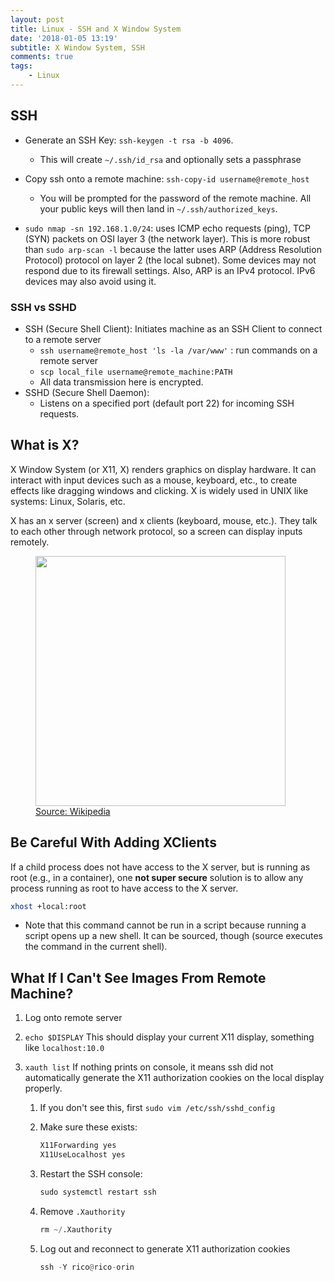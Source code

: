 ```yaml
---
layout: post
title: Linux - SSH and X Window System
date: '2018-01-05 13:19'
subtitle: X Window System, SSH 
comments: true
tags:
    - Linux
---
```


## SSH

- Generate an SSH Key: `ssh-keygen -t rsa -b 4096`.
    - This will create `~/.ssh/id_rsa` and optionally sets a passphrase
- Copy ssh onto a remote machine: `ssh-copy-id username@remote_host`
    - You will be prompted for the password of the remote machine. All your public keys will then land in `~/.ssh/authorized_keys`.

- `sudo nmap -sn 192.168.1.0/24`: uses ICMP echo requests (ping), TCP (SYN) packets on OSI layer 3 (the network layer). This is more robust than `sudo arp-scan -l` because the latter uses ARP (Address Resolution Protocol) protocol on layer 2 (the local subnet). Some devices may not respond due to its firewall settings. Also, ARP is an IPv4 protocol. IPv6 devices may also avoid using it.

### SSH vs SSHD
- SSH (Secure Shell Client): Initiates machine as an SSH Client to connect to a remote server
    - `ssh username@remote_host 'ls -la /var/www'` : run commands on a remote server
    - `scp local_file username@remote_machine:PATH`
    - All data transmission here is encrypted. 
- SSHD (Secure Shell Daemon): 
    - Listens on a specified port (default port 22) for incoming SSH requests.

## What is X?

X Window System (or X11, X) renders graphics on display hardware. It can interact with input devices such as a mouse, keyboard, etc., to create effects like dragging windows and clicking. X is widely used in UNIX like systems: Linux, Solaris, etc.

X has an x server (screen) and x clients (keyboard, mouse, etc.). They talk to each other through network protocol, so a screen can display inputs remotely.

<p align="center">
    <figure>
        <img src="https://github.com/user-attachments/assets/24188326-ceec-4299-977f-75752a5626e9" height="400" alt=""/>
        <figcaption><a href="https://en.wikipedia.org/wiki/X_Window_System">Source: Wikipedia </a></figcaption>
    </figure>
</p>

## Be Careful With Adding XClients

If a child process does not have access to the X server, but is running as root (e.g., in a container), one **not super secure** solution is to allow any process running as root to have access to the X server.

```bash
xhost +local:root
```

- Note that this command cannot be run in a script because running a script opens up a new shell. It can be sourced, though (source executes the command in the current shell).


## What If I Can't See Images From Remote Machine?

1. Log onto remote server

2. `echo $DISPLAY` This should display your current X11 display, something like `localhost:10.0`

3. `xauth list` If nothing prints on console, it means ssh did not automatically generate the X11 authorization cookies on the local display properly.
    1. If you don't see this, first `sudo vim /etc/ssh/sshd_config`
    2. Make sure these exists:

        ```python
        X11Forwarding yes
        X11UseLocalhost yes
        ```

    3. Restart the SSH console:

        ```python
        sudo systemctl restart ssh
        ```

    4. Remove `.Xauthority`

        ```python
        rm ~/.Xauthority
        ```

    5. Log out and reconnect to generate X11 authorization cookies

        ```python
        ssh -Y rico@rico-orin
        ```
